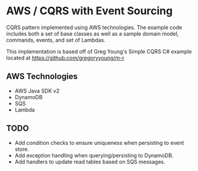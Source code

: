 AWS / CQRS with Event Sourcing
=========================

CQRS pattern implemented using AWS technologies. The example code includes both a set of base classes as well as a sample domain model, commands, events, and set of Lambdas.

This implementation is based off of Greg Young's Simple CQRS C# example
located at https://github.com/gregoryyoung/m-r

## AWS Technologies
- AWS Java SDK v2
- DynamoDB
- SQS
- Lambda

## TODO
- Add condition checks to ensure uniqueness when persisting to event store.
- Add exception handling when querying/persisting to DynamoDB.
- Add handlers to update read tables based on SQS messages.
